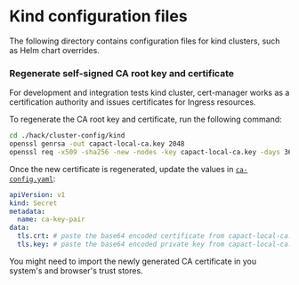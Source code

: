 # Kind configuration files

The following directory contains configuration files for kind clusters, such as Helm chart overrides.

### Regenerate self-signed CA root key and certificate

For development and integration tests kind cluster, cert-manager works as a certification authority and issues certificates for Ingress resources.

To regenerate the CA root key and certificate, run the following command:

```bash
cd ./hack/cluster-config/kind
openssl genrsa -out capact-local-ca.key 2048
openssl req -x509 -sha256 -new -nodes -key capact-local-ca.key -days 3650 -out capact-local-ca.crt
```

Once the new certificate is regenerated, update the values in [`ca-config.yaml`](./ca-config.yaml):

```yaml
apiVersion: v1
kind: Secret
metadata:
  name: ca-key-pair
data:
  tls.crt: # paste the base64 encoded certificate from capact-local-ca.crt
  tls.key: # paste the base64 encoded private key from capact-local-ca.key
```

You might need to import the newly generated CA certificate in you system's and browser's trust stores.
